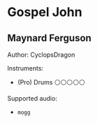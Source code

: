 # Gospel John

## Maynard Ferguson

Author: CyclopsDragon


Instruments:

  * (Pro) Drums ⚪️⚪️⚪️⚪️⚪️

Supported audio:

  * `mogg`

